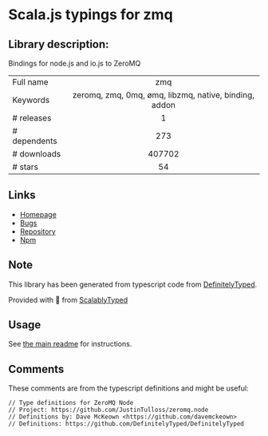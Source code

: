 
# Scala.js typings for zmq


## Library description:
Bindings for node.js and io.js to ZeroMQ

|                    |                 |
| ------------------ | :-------------: |
| Full name          | zmq |
| Keywords           | zeromq, zmq, 0mq, ømq, libzmq, native, binding, addon |
| # releases         | 1 |
| # dependents       | 273 |
| # downloads        | 407702 |
| # stars            | 54 |

## Links
- [Homepage](https://github.com/JustinTulloss/zeromq.node#readme)
- [Bugs](https://github.com/JustinTulloss/zeromq.node/issues)
- [Repository](https://github.com/JustinTulloss/zeromq.node)
- [Npm](https://www.npmjs.com/package/zmq)
    


## Note
This library has been generated from typescript code from [DefinitelyTyped](https://definitelytyped.org).

Provided with :purple_heart: from [ScalablyTyped](https://github.com/oyvindberg/ScalablyTyped)

## Usage
See [the main readme](../../readme.md) for instructions.

## Comments

These comments are from the typescript definitions and might be useful:
```
// Type definitions for ZeroMQ Node
// Project: https://github.com/JustinTulloss/zeromq.node
// Definitions by: Dave McKeown <https://github.com/davemckeown>
// Definitions: https://github.com/DefinitelyTyped/DefinitelyTyped

```

